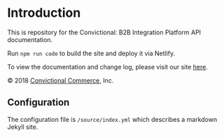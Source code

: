 # Introduction

This is repository for the Convictional: B2B Integration Platform API documentation.

Run `npm run code` to build the site and deploy it via Netlify.

To view the documentation and change log, please visit our site [here](http://docs.convictional.com).

© 2018 [Convictional Commerce](https://convictional.com), Inc.

## Configuration

The configuration file is `/source/index.yml` which describes a markdown Jekyll site.
